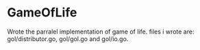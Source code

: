 # GameOfLife

 Wrote the parralel implementation of game of life. files i wrote are: gol/distributor.go, gol/gol.go and gol/io.go.
